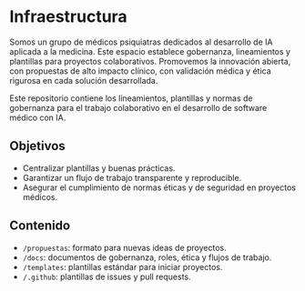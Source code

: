 # Infraestructura
Somos un grupo de médicos psiquiatras dedicados al desarrollo de IA aplicada a la medicina. Este espacio establece gobernanza, lineamientos y plantillas para proyectos colaborativos. Promovemos la innovación abierta, con propuestas de alto impacto clínico, con  validación médica  y ética rigurosa en cada solución desarrollada.

Este repositorio contiene los lineamientos, plantillas y normas de gobernanza para el trabajo colaborativo en el desarrollo de software médico con IA.

## Objetivos
- Centralizar plantillas y buenas prácticas.
- Garantizar un flujo de trabajo transparente y reproducible.
- Asegurar el cumplimiento de normas éticas y de seguridad en proyectos médicos.

## Contenido
- `/propuestas`: formato para nuevas ideas de proyectos.
- `/docs`: documentos de gobernanza, roles, ética y flujos de trabajo.
- `/templates`: plantillas estándar para iniciar proyectos.
- `/.github`: plantillas de issues y pull requests.
